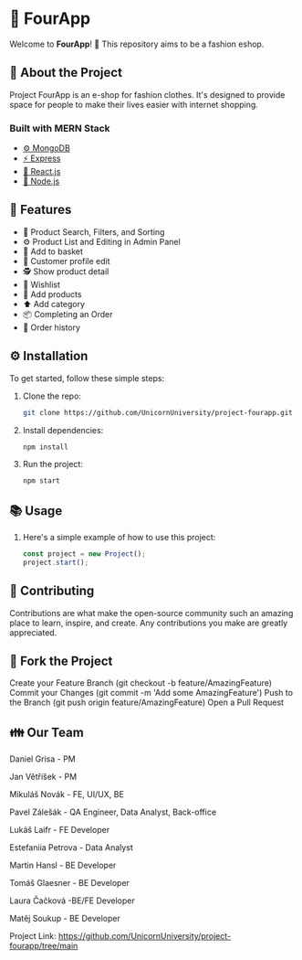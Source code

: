 # 🚀 FourApp

Welcome to **FourApp**! 🎉 This repository aims to be a fashion eshop.

## 📝 About the Project

Project FourApp is an e-shop for fashion clothes. It's designed to provide space for people to make their lives easier with internet shopping.

### Built with MERN Stack

- [⚙️ MongoDB](https://www.mongodb.com/)
- [⚡️ Express](https://expressjs.com/)
- [🚀 React.js](https://react.dev/)
- [🚀 Node.js](https://nodejs.org/en)

## 🌟 Features

- 🔎 Product Search, Filters, and Sorting
- ⚙️ Product List and Editing in Admin Panel
- 🧺 Add to basket
- 👦 Customer profile edit
- 🕵️ Show product detail
- 🌠 Wishlist
- 👕 Add products
- ⬆️ Add category
- 📦 Completing an Order
- 📜 Order history

## ⚙️ Installation

To get started, follow these simple steps:

1. Clone the repo:
   ```bash
   git clone https://github.com/UnicornUniversity/project-fourapp.git
   
2. Install dependencies:
   ```bash
   npm install
   
3. Run the project:
   ```bash
   npm start

## 📚 Usage
1. Here's a simple example of how to use this project:
   ```javascript
   const project = new Project();
   project.start();

## 🤝 Contributing
Contributions are what make the open-source community such an amazing place to learn, inspire, and create. Any contributions you make are greatly appreciated.

## 🔱 Fork the Project
Create your Feature Branch (git checkout -b feature/AmazingFeature)
Commit your Changes (git commit -m 'Add some AmazingFeature')
Push to the Branch (git push origin feature/AmazingFeature)
Open a Pull Request

## 👪 Our Team
Daniel Grisa - PM

Jan Větříšek - PM

Mikuláš Novák - FE, UI/UX, BE

Pavel Zálešák - QA Engineer, Data Analyst, Back-office

Lukáš Laifr	- FE Developer

Estefaniia Petrova - Data Analyst

Martin Hansl - BE Developer

Tomáš Glaesner	- BE Developer

Laura Čačková -BE/FE Developer

Matěj Soukup - BE Developer

Project Link: https://github.com/UnicornUniversity/project-fourapp/tree/main
